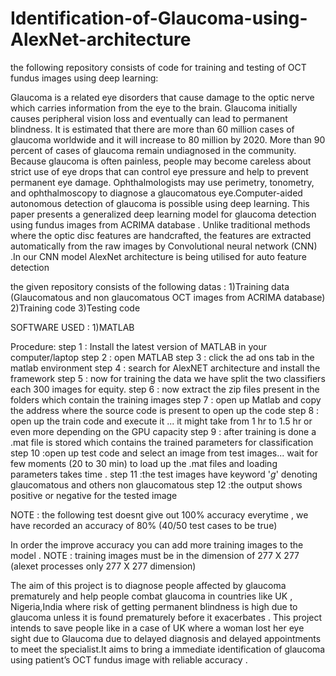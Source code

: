 # Identification-of-Glaucoma-using-AlexNet-architecture
the following repository consists of code for training and testing of OCT fundus images using deep learning:

Glaucoma is a  related  eye disorders that cause damage to the optic nerve which carries information from the eye to the brain. Glaucoma initially causes peripheral vision loss and eventually can lead to permanent blindness. It is estimated that there are more than 60 million cases of glaucoma worldwide and it will increase to 80 million by 2020. More than 90 percent of cases of glaucoma remain undiagnosed in the community. Because glaucoma is often painless, people may become careless about strict use of eye drops that can control eye pressure and help to prevent permanent eye damage. Ophthalmologists may use perimetry, tonometry, and ophthalmoscopy to diagnose a glaucomatous eye.Computer-aided autonomous detection of glaucoma is possible using deep learning. This paper presents a generalized deep learning model for glaucoma detection using  fundus images from ACRIMA database . Unlike traditional methods where the optic disc features are handcrafted, the features are extracted  automatically from the raw images by Convolutional neural network (CNN) .In our CNN model AlexNet architecture is being utilised for auto feature detection

the given repository consists of the following datas :
1)Training data (Glaucomatous and non glaucomatous OCT images from ACRIMA database)
2)Training code
3)Testing code

SOFTWARE USED :
1)MATLAB

Procedure:
step 1 : Install the latest version of MATLAB in your computer/laptop
step 2 : open MATLAB
step 3 : click the ad ons tab in the matlab environment
step 4 : search for AlexNET architecture and install the framework
step 5 : now for training the data we have split the two classifiers each 300 images for equity.
step 6 : now extract the zip files present in the folders which contain the training images 
step 7 : open up Matlab and copy the address  where the source code is present to open up the code
step 8 : open up the train code and execute it ... it might take from 1 hr to 1.5 hr or even more depending on the GPU capacity
step 9 : after training is done a .mat file is stored which contains the trained parameters for classification
step 10 :open up test code and select an image from test images... wait for few moments (20 to 30 min) to load up the .mat files and loading parameters takes time .
step 11 :the test images have keyword '_g_' denoting glaucomatous and others non glaucomatous
step 12 :the output shows positive or negative for the tested image

NOTE : the following test doesnt give out 100% accuracy everytime , we have recorded an accuracy of 80% (40/50 test cases to be true)

In order the improve accuracy you can add more training images to the model .
NOTE : training images must be in the dimension of 277 X 277 (alexet processes only 277 X 277 dimension)


The aim of this project is to diagnose people affected by glaucoma prematurely and help people combat glaucoma in countries like UK , Nigeria,India where risk of getting permanent blindness is high due to glaucoma  unless it is found prematurely before it exacerbates .
This project intends to save people like in a case of UK where a woman lost her eye sight due to Glaucoma due to delayed diagnosis and delayed appointments to meet the specialist.It aims to bring a immediate  identification  of  glaucoma using patient’s OCT fundus image  with  reliable accuracy .

 
